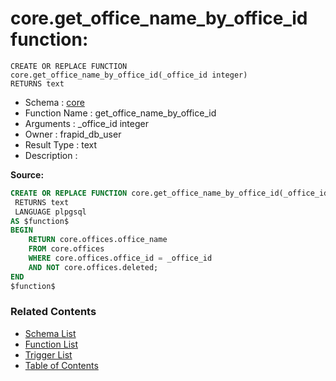 # core.get_office_name_by_office_id function:

```plpgsql
CREATE OR REPLACE FUNCTION core.get_office_name_by_office_id(_office_id integer)
RETURNS text
```
* Schema : [core](../../schemas/core.md)
* Function Name : get_office_name_by_office_id
* Arguments : _office_id integer
* Owner : frapid_db_user
* Result Type : text
* Description : 


**Source:**
```sql
CREATE OR REPLACE FUNCTION core.get_office_name_by_office_id(_office_id integer)
 RETURNS text
 LANGUAGE plpgsql
AS $function$
BEGIN
    RETURN core.offices.office_name
    FROM core.offices
    WHERE core.offices.office_id = _office_id
	AND NOT core.offices.deleted;
END
$function$

```

### Related Contents
* [Schema List](../../schemas.md)
* [Function List](../../functions.md)
* [Trigger List](../../triggers.md)
* [Table of Contents](../../README.md)

